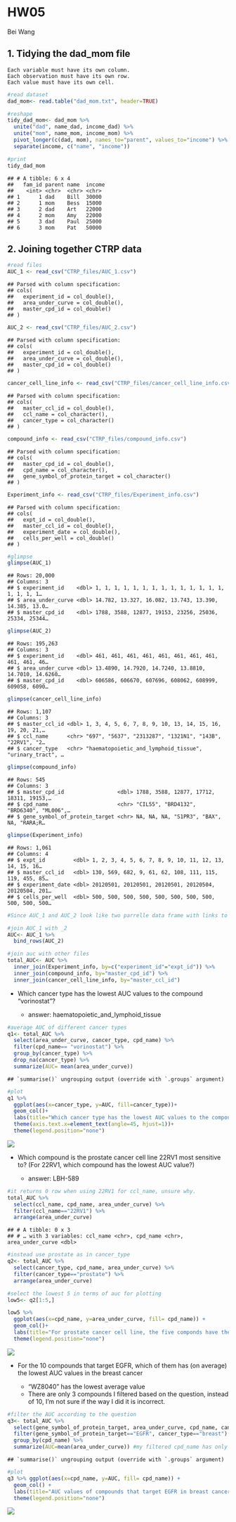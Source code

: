 HW05
================
Bei Wang

## 1\. Tidying the dad\_mom file

    Each variable must have its own column.
    Each observation must have its own row.
    Each value must have its own cell.

``` r
#read dataset
dad_mom<- read.table("dad_mom.txt", header=TRUE) 

#reshape
tidy_dad_mom<- dad_mom %>%
  unite("dad", name_dad, income_dad) %>%
  unite("mom", name_mom, income_mom) %>%
  pivot_longer(c(dad, mom), names_to="parent", values_to="income") %>%
  separate(income, c("name", "income"))

#print
tidy_dad_mom
```

    ## # A tibble: 6 x 4
    ##   fam_id parent name  income
    ##    <int> <chr>  <chr> <chr> 
    ## 1      1 dad    Bill  30000 
    ## 2      1 mom    Bess  15000 
    ## 3      2 dad    Art   22000 
    ## 4      2 mom    Amy   22000 
    ## 5      3 dad    Paul  25000 
    ## 6      3 mom    Pat   50000

## 2\. Joining together CTRP data

``` r
#read files
AUC_1 <- read_csv("CTRP_files/AUC_1.csv")
```

    ## Parsed with column specification:
    ## cols(
    ##   experiment_id = col_double(),
    ##   area_under_curve = col_double(),
    ##   master_cpd_id = col_double()
    ## )

``` r
AUC_2 <- read_csv("CTRP_files/AUC_2.csv")
```

    ## Parsed with column specification:
    ## cols(
    ##   experiment_id = col_double(),
    ##   area_under_curve = col_double(),
    ##   master_cpd_id = col_double()
    ## )

``` r
cancer_cell_line_info <- read_csv("CTRP_files/cancer_cell_line_info.csv")
```

    ## Parsed with column specification:
    ## cols(
    ##   master_ccl_id = col_double(),
    ##   ccl_name = col_character(),
    ##   cancer_type = col_character()
    ## )

``` r
compound_info <- read_csv("CTRP_files/compound_info.csv")
```

    ## Parsed with column specification:
    ## cols(
    ##   master_cpd_id = col_double(),
    ##   cpd_name = col_character(),
    ##   gene_symbol_of_protein_target = col_character()
    ## )

``` r
Experiment_info <- read_csv("CTRP_files/Experiment_info.csv")
```

    ## Parsed with column specification:
    ## cols(
    ##   expt_id = col_double(),
    ##   master_ccl_id = col_double(),
    ##   experiment_date = col_double(),
    ##   cells_per_well = col_double()
    ## )

``` r
#glimpse
glimpse(AUC_1)
```

    ## Rows: 20,000
    ## Columns: 3
    ## $ experiment_id    <dbl> 1, 1, 1, 1, 1, 1, 1, 1, 1, 1, 1, 1, 1, 1, 1, 1, 1, 1…
    ## $ area_under_curve <dbl> 14.782, 13.327, 16.082, 13.743, 13.390, 14.385, 13.0…
    ## $ master_cpd_id    <dbl> 1788, 3588, 12877, 19153, 23256, 25036, 25334, 25344…

``` r
glimpse(AUC_2)
```

    ## Rows: 195,263
    ## Columns: 3
    ## $ experiment_id    <dbl> 461, 461, 461, 461, 461, 461, 461, 461, 461, 461, 46…
    ## $ area_under_curve <dbl> 13.4890, 14.7920, 14.7240, 13.8810, 14.7010, 14.6260…
    ## $ master_cpd_id    <dbl> 606586, 606670, 607696, 608062, 608999, 609058, 6090…

``` r
glimpse(cancer_cell_line_info)
```

    ## Rows: 1,107
    ## Columns: 3
    ## $ master_ccl_id <dbl> 1, 3, 4, 5, 6, 7, 8, 9, 10, 13, 14, 15, 16, 19, 20, 21,…
    ## $ ccl_name      <chr> "697", "5637", "2313287", "1321N1", "143B", "22RV1", "2…
    ## $ cancer_type   <chr> "haematopoietic_and_lymphoid_tissue", "urinary_tract", …

``` r
glimpse(compound_info)
```

    ## Rows: 545
    ## Columns: 3
    ## $ master_cpd_id                 <dbl> 1788, 3588, 12877, 17712, 18311, 19153,…
    ## $ cpd_name                      <chr> "CIL55", "BRD4132", "BRD6340", "ML006",…
    ## $ gene_symbol_of_protein_target <chr> NA, NA, NA, "S1PR3", "BAX", NA, "RARA;R…

``` r
glimpse(Experiment_info)
```

    ## Rows: 1,061
    ## Columns: 4
    ## $ expt_id         <dbl> 1, 2, 3, 4, 5, 6, 7, 8, 9, 10, 11, 12, 13, 14, 15, 16…
    ## $ master_ccl_id   <dbl> 130, 569, 682, 9, 61, 62, 108, 111, 115, 119, 455, 85…
    ## $ experiment_date <dbl> 20120501, 20120501, 20120501, 20120504, 20120504, 201…
    ## $ cells_per_well  <dbl> 500, 500, 500, 500, 500, 500, 500, 500, 500, 500, 500…

``` r
#Since AUC_1 and AUC_2 look like two parrelle data frame with links to the other files, so i join AUC_1 and _2 first, and then combin them with the other files

#join AUC_1 with _2
AUC<- AUC_1 %>%
  bind_rows(AUC_2)

#join auc with other files
total_AUC<- AUC %>%
  inner_join(Experiment_info, by=c("experiment_id"="expt_id")) %>%
  inner_join(compound_info, by="master_cpd_id") %>%
  inner_join(cancer_cell_line_info, by="master_ccl_id") 
```

  - Which cancer type has the lowest AUC values to the compound
    “vorinostat”?
    
      - answer: haematopoietic\_and\_lymphoid\_tissue

<!-- end list -->

``` r
#average AUC of different cancer types
q1<- total_AUC %>%
  select(area_under_curve, cancer_type, cpd_name) %>%
  filter(cpd_name== "vorinostat") %>%
  group_by(cancer_type) %>%
  drop_na(cancer_type) %>%
  summarize(AUC= mean(area_under_curve))
```

    ## `summarise()` ungrouping output (override with `.groups` argument)

``` r
#plot
q1 %>%
  ggplot(aes(x=cancer_type, y=AUC, fill=cancer_type))+
  geom_col()+
  labs(title="Which cancer type has the lowest AUC values to the compound vorinostat", x=element_blank(), y="Average Area Under the Curve")+
  theme(axis.text.x=element_text(angle=45, hjust=1))+
  theme(legend.position="none")
```

![](HW05_files/figure-gfm/q1-1.png)<!-- -->

  - Which compound is the prostate cancer cell line 22RV1 most sensitive
    to? (For 22RV1, which compound has the lowest AUC value?)
    
      - answer: LBH-589

<!-- end list -->

``` r
#it returns 0 row when using 22RV1 for ccl_name, unsure why.
total_AUC %>%
  select(ccl_name, cpd_name, area_under_curve) %>%
  filter(ccl_name=="22RV1") %>%
  arrange(area_under_curve)
```

    ## # A tibble: 0 x 3
    ## # … with 3 variables: ccl_name <chr>, cpd_name <chr>, area_under_curve <dbl>

``` r
#instead use prostate as in cancer_type 
q2<- total_AUC %>%
  select(cancer_type, cpd_name, area_under_curve) %>%
  filter(cancer_type=="prostate") %>%
  arrange(area_under_curve)

#select the lowest 5 in terms of auc for plotting
low5<- q2[1:5,] 

low5 %>%
  ggplot(aes(x=cpd_name, y=area_under_curve, fill= cpd_name)) +
  geom_col()+
  labs(title="For prostate cancer cell line, the five componds have the lowest AUC value", x=element_blank(), y="Area Under the Curve")+
  theme(legend.position="none")
```

![](HW05_files/figure-gfm/q2-1.png)<!-- -->

  - For the 10 compounds that target EGFR, which of them has (on
    average) the lowest AUC values in the breast cancer
    
      - “WZ8040” has the lowest average value
      - There are only 3 compounds I filtered based on the question,
        instead of 10, I’m not sure if the way I did it is incorrect.

<!-- end list -->

``` r
#filter the AUC according to the question
q3<- total_AUC %>%
  select(gene_symbol_of_protein_target, area_under_curve, cpd_name, cancer_type) %>%
  filter(gene_symbol_of_protein_target=="EGFR", cancer_type=="breast") %>%
  group_by(cpd_name) %>%
  summarize(AUC=mean(area_under_curve)) #my filtered cpd_name has only 3 different values instead of 10?
```

    ## `summarise()` ungrouping output (override with `.groups` argument)

``` r
#plot
q3 %>% ggplot(aes(x=cpd_name, y=AUC, fill= cpd_name)) +
  geom_col() +
  labs(title="AUC values of compounds that target EGFR in breast cancer", x=element_blank(), y="Average Area Under the Curve")+
  theme(legend.position="none")
```

![](HW05_files/figure-gfm/q3-1.png)<!-- -->
